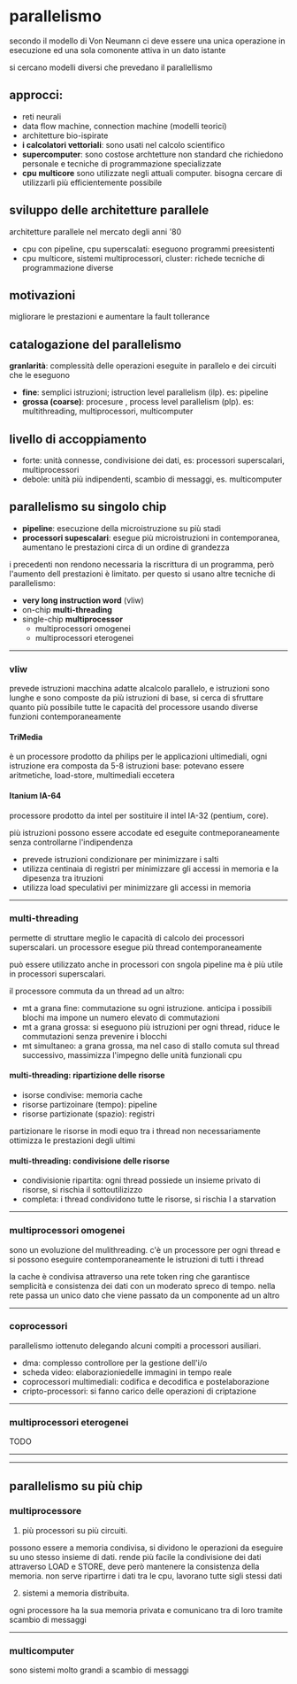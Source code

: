 # parallelismo 

secondo il modello di Von Neumann ci deve essere una unica operazione in esecuzione ed una sola comonente attiva in un dato istante

si cercano modelli diversi che prevedano il parallellismo

## approcci:
* reti neurali
* data flow machine, connection machine (modelli teorici)
* architetture bio-ispirate
* **i calcolatori vettoriali**: sono usati nel calcolo scientifico
* **supercomputer**: sono costose archtetture non standard che richiedono personale e tecniche di programmazione specializzate
* **cpu multicore** sono utilizzate negli attuali computer. bisogna cercare di utilizzarli più efficientemente possibile

## sviluppo delle architetture parallele

architetture parallele nel mercato degli anni '80

* cpu con pipeline, cpu superscalati: eseguono programmi preesistenti
* cpu multicore, sistemi multiprocessori, cluster: richede tecniche di programmazione diverse

## motivazioni

migliorare le prestazioni e aumentare la fault tollerance

## catalogazione del parallelismo

**granlarità**: complessità delle operazioni eseguite in parallelo e dei circuiti che le eseguono
* **fine**: semplici istruzioni; istruction level parallelism (ilp). es: pipeline
* **grossa (coarse)**: procesure , process level parallelism (plp).  es: multithreading, multiprocessori, multicomputer

## livello di accoppiamento

* forte: unità connesse, condivisione dei dati, es: processori superscalari, multiprocessori
* debole: unità più indipendenti, scambio di messaggi, es. multicomputer

## parallelismo su singolo chip

* **pipeline**: esecuzione della microistruzione su più stadi
* **processori supescalari**: esegue più microistruzioni in contemporanea, aumentano le prestazioni circa di un ordine di grandezza

i precedenti non rendono necessaria la riscrittura di un programma, però l'aumento dell prestazioni è limitato.
per questo si usano altre tecniche di parallelismo:
* **very long instruction word** (vliw)
* on-chip **multi-threading**
* single-chip **multiprocessor**
  * multiprocessori omogenei
  * multiprocessori eterogenei

---
### vliw

prevede istruzioni macchina adatte alcalcolo parallelo, e istruzioni sono lunghe e sono composte da più istruzioni di base, si cerca di sfruttare quanto più possibile tutte le capacità del processore usando diverse funzioni contemporaneamente

#### TriMedia

è un processore prodotto da philips per le applicazioni ultimediali, ogni istruzione era composta da 5-8 istruzioni base: potevano essere aritmetiche, load-store, multimediali eccetera

#### Itanium IA-64

processore prodotto da intel per sostituire il intel IA-32 (pentium, core).

più istruzioni possono essere accodate ed eseguite contmeporaneamente senza controllarne l'indipendenza

* prevede istruzioni condizionare per minimizzare i salti
* utilizza centinaia di registri per minimizzare gli accessi in memoria e la dipesenza tra itruzioni
* utilizza load speculativi per minimizzare gli accessi in memoria

---
### multi-threading

permette di struttare meglio le capacità di calcolo dei processori superscalari. un processore esegue più thread contemporaneamente

può essere utilizzato anche in processori con sngola pipeline ma è più utile in processori superscalari.

il processore commuta da un thread ad un altro:
* mt a grana fine: commutazione su ogni istruzione. anticipa i possibili blochi ma impone un numero elevato di commutazioni
* mt a grana grossa: si eseguono più istruzioni per ogni thread, riduce le commutazioni senza prevenire i blocchi
* mt simultaneo: a grana grossa, ma nel caso di stallo comuta sul thread successivo, massimizza l'impegno delle unità funzionali cpu

#### multi-threading: ripartizione delle risorse

* isorse condivise: memoria cache
* risorse partizoinare (tempo): pipeline
* risorse partizionate (spazio): registri

partizionare le risorse in modi equo tra i thread non necessariamente ottimizza le prestazioni degli ultimi

#### multi-threading: condivisione delle risorse

* condivisionie ripartita: ogni thread possiede un insieme privato di risorse, si rischia il sottoutilizizzo
* completa: i thread condividono tutte le risorse, si rischia l a starvation

---
### multiprocessori omogenei

sono un evoluzione del mulithreading. c'è un processore per ogni thread e si possono eseguire contemporaneamente le istruzioni di tutti i thread

la cache è condivisa attraverso una rete token ring che garantisce semplicità e consistenza dei dati con un moderato spreco di tempo.
nella rete passa un unico dato che viene passato da un componente ad un altro

---
### coprocessori

parallelismo iottenuto delegando alcuni compiti a processori ausiliari.
* dma: complesso controllore per la gestione dell'i/o
* scheda video: elaborazioniedelle immagini in tempo reale
* coprocessori multimediali: codifica e decodifica e postelaborazione
* cripto-processori: si fanno carico delle operazioni di criptazione

---
### multiprocessori eterogenei

TODO

---
---

## parallelismo su più chip

### multiprocessore

1. più processori su più circuiti.

possono essere a memoria condivisa, si dividono le operazioni da eseguire su uno stesso insieme di dati. rende più facile la condivisione dei dati attraverso LOAD e STORE, deve però mantenere la consistenza della memoria. non serve ripartirre i dati tra le cpu, lavorano tutte sigli stessi dati

2. sistemi a memoria distribuita.

ogni processore ha la sua memoria privata e comunicano tra di loro tramite scambio di messaggi

---
### multicomputer
 
sono sistemi molto grandi a scambio di messaggi